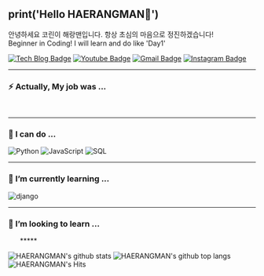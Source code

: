 print('Hello HAERANGMAN👋')
-------
     
   안녕하세요 코린이 해랑맨입니다. 항상 초심의 마음으로 정진하겠습니다!   
Beginner in Coding! I will learn and do like 'Day1'      

  [![Tech Blog Badge](http://img.shields.io/badge/-Tech%20blog-black?style=flat-square&logo=github&link=https://zzsza.github.io/)](https://zzsza.github.io/)
  [![Youtube Badge](https://img.shields.io/badge/-해랑맨%20Travel%20Note-c14438?style=flat-square&logo=youtube&link=https://www.youtube.com/channel/UCvNri5FlTSb9gb8ct06gNoA)](https://www.youtube.com/channel/UCvNri5FlTSb9gb8ct06gNoA)
  [![Gmail Badge](https://img.shields.io/badge/Gmail-4285f4?style=flat-square&logo=Gmail&logoColor=white&link=mailto:abcrang@gmail.com)](mailto:abcrang@gmail.com)
  [![Instagram Badge](https://img.shields.io/badge/Instagram-dd2a7b?style=flat-square&logo=Instagram&logoColor=white)](https://www.instagram.com/haerangman)

*****


### ⚡ Actually, My job was ...

<div align=left>
    <img alt="" src="https://img.shields.io/badge/Adobe%20Illustrator-FF9A00?style=flat-square&logo=adobe%20illustrator&logoColor=white">
    <img alt="" src="https://img.shields.io/badge/Adobe%20InDesign-FF3366?style=flat-square&logo=Adobe%20InDesign&logoColor=white">
    <img alt="" src="https://img.shields.io/badge/Adobe%20Premiere%20Pro-9999FF?style=flat-square&logo=Adobe%20Premiere%20Pro&logoColor=white">
    <img alt="" src="https://img.shields.io/badge/Adobe%20after%20affects-CF96FD?style=flat-square&logo=Adobe%20after%20effects&logoColor=393665">
    <img alt="" src="https://img.shields.io/badge/Adobe%20XD-470137?style=flat-square&logo=Adobe%20XD&logoColor=#FF61F6">
    <img alt="" src="">  
  </div>
  
  
  *****
  
  ### 🔭 I can do ...
  <div align=left>
    <img alt="Python" src="https://img.shields.io/badge/python%20-%2314354C.svg?&style=flat-square&logo=python&logoColor=white"/>
    <img alt="JavaScript" src="https://img.shields.io/badge/javascript%20-%23323330.svg?&style=flat-square&logo=javascript&logoColor=%23F7DF1E"/>
    <img alt="SQL" src="https://img.shields.io/badge/php-%23777BB4.svg?&style=flat-square&logo=php&logoColor=white"/> 
    <img alt="" src="https://img.shields.io/badge/Markdown-000000?style=flat-square&logo=markdown&logoColor=white">
    <img alt="" src="https://img.shields.io/badge/Selenium-43B02A?style=flat-square&logo=Selenium&logoColor=white">
    <img alt="" src="https://img.shields.io/badge/HTML5-E34F26?style=flat-square&logo=html5&logoColor=white">
    <img alt="" src="https://img.shields.io/badge/CSS3-1572B6?style=flat-square&logo=css3&logoColor=white">
    <img alt="" src="https://img.shields.io/badge/Numpy-777BB4?style=flat-square&logo=numpy&logoColor=white">
    <img alt="" src="https://img.shields.io/badge/Pandas-2C2D72?style=flat-square&logo=pandas&logoColor=white">
    <img alt="" src="https://img.shields.io/badge/scikit_learn-F7931E?style=flat-square&logo=scikit-learn&logoColor=white">
    <img alt="" src="https://img.shields.io/badge/PyTorch-EE4C2C?style=flat-square&logo=PyTorch&logoColor=white">
    <img alt="" src="https://img.shields.io/badge/TensorFlow-FF6F00?style=flat-square&logo=TensorFlow&logoColor=white">  
    <img alt="" src=""> 
  </div>
  
  *****
  
  
  ### 🌱 I’m currently learning ...
  <div align=left>
  <img alt="django" src="https://img.shields.io/badge/Django-092E20?style=flat-square&logo=django&logoColor=green"/>
  <img alt="" src="https://img.shields.io/badge/Flask-000000?style=flat-square&logo=flask&logoColor=white">
  <img alt="" src="https://img.shields.io/badge/firebase-ffca28?style=flat-square&logo=firebase&logoColor=black">
  <img alt="" src="">
  </div>
  
  *****
  
  ### 👯 I’m looking to learn ...
  <div align=left>
  <img alt="" src="https://img.shields.io/badge/kubernetes-326ce5.svg?&style=flat-square&logo=kubernetes&logoColor=white">
  <img alt="" src="https://img.shields.io/badge/Node.js-339933?style=flat-square&logo=nodedotjs&logoColor=white">
  <img alt="" src="https://img.shields.io/badge/React-20232A?style=flat-square&logo=react&logoColor=61DAFB">
  <img alt="" src="https://img.shields.io/badge/Sass-CC6699?style=flat-square&logo=sass&logoColor=white">
  <img alt="" src="https://img.shields.io/badge/Vue.js-35495E?style=flat-square&logo=vuedotjs&logoColor=4FC08D">
  <img alt="" src="">
*****


![HAERANGMAN's github stats](https://github-readme-stats.vercel.app/api?username=HAERANGMAN)
![HAERANGMAN's github top langs](https://github-readme-stats.vercel.app/api/top-langs/?username=HAERANGMAN)
![HAERANGMAN's Hits](https://hits.seeyoufarm.com/api/count/incr/badge.svg?url=https%3A%2F%2Fgithub.com%2FHAERANGMAN1212%2Fhit-counter)
